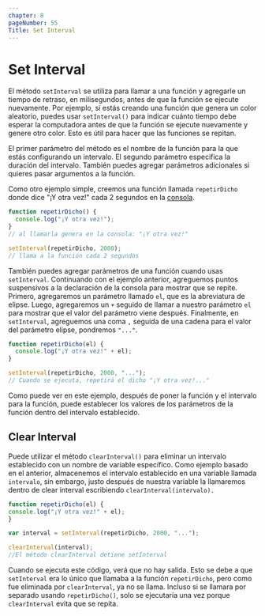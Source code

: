 ```yaml
---
chapter: 8
pageNumber: 55
Title: Set Interval
---
```



# Set Interval

El método `setInterval` se utiliza para llamar a una función y agregarle un tiempo de retraso, en milisegundos, antes de que la función se ejecute nuevamente. Por ejemplo, si estás creando una función que genera un color aleatorio, puedes usar `setInterval()` para indicar cuánto tiempo debe esperar la computadora antes de que la función se ejecute nuevamente y genere otro color. Esto es útil para hacer que las funciones se repitan.

El primer parámetro del método es el nombre de la función para la que estás configurando un intervalo. El segundo parámetro especifica la duración del intervalo. También puedes agregar parámetros adicionales si quieres pasar argumentos a la función.

Como otro ejemplo simple, creemos una función llamada `repetirDicho` donde dice "¡Y otra vez!" cada 2 segundos en la [consola](https://javascript.sumankunwar.com.np/en/exercises/console.html).

```js
function repetirDicho() {
  console.log("¡Y otra vez!");
}
// al llamarla genera en la consola: "¡Y otra vez!"

setInterval(repetirDicho, 2000);
// llama a la función cada 2 segundos
```

También puedes agregar parámetros de una función cuando usas `setInterval`. Continuando con el ejemplo anterior, agreguemos puntos suspensivos a la declaración de la consola para mostrar que se repite. Primero, agregaremos un parámetro llamado `el`, que es la abreviatura de elipse. Luego, agregaremos un `+` seguido de llamar a nuestro parámetro `el` para mostrar que el valor del parámetro viene después. Finalmente, en `setInterval`, agreguemos una coma `,` seguida de una cadena para el valor del parámetro elipse, pondremos `"..."`.

```js
function repetirDicho(el) {
  console.log("¡Y otra vez!" + el);
}

setInterval(repetirDicho, 2000, "...");
// Cuando se ejecuta, repetirá el dicho "¡Y otra vez!..."
```

Como puede ver en este ejemplo, después de poner la función y el intervalo para la función, puede establecer los valores de los parámetros de la función dentro del intervalo establecido.

## Clear Interval

Puede utilizar el método `clearInterval()` para eliminar un intervalo establecido con un nombre de variable específico. Como ejemplo basado en el anterior, almacenemos el intervalo establecido en una variable llamada `intervalo`, sin embargo, justo después de nuestra variable la llamaremos dentro de clear interval escribiendo `clearInterval(intervalo).`

```js
function repetirDicho(el) {
console.log("¡Y otra vez!" + el);
}

var interval = setInterval(repetirDicho, 2000, "...");

clearInterval(interval);
//El método clearInterval detiene setInterval
```

Cuando se ejecuta este código, verá que no hay salida. Esto se debe a que `setInterval` era lo único que llamaba a la función `repetirDicho`, pero como fue eliminada por `clearInterval`, ya no se llama. Incluso si se llamara por separado usando `repetirDicho()`, solo se ejecutaría una vez porque `clearInterval` evita que se repita.
